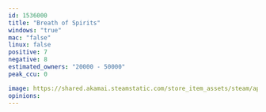 ```yaml
---
id: 1536000
title: "Breath of Spirits"
windows: "true"
mac: "false"
linux: false
positive: 7
negative: 8
estimated_owners: "20000 - 50000"
peak_ccu: 0

image: https://shared.akamai.steamstatic.com/store_item_assets/steam/apps/1536000/header.jpg?t=1633428144
opinions:
---
```

